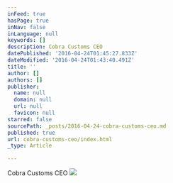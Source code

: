 ```yaml
---
inFeed: true
hasPage: true
inNav: false
inLanguage: null
keywords: []
description: Cobra Customs CEO
datePublished: '2016-04-24T01:45:27.833Z'
dateModified: '2016-04-24T01:43:40.491Z'
title: ''
author: []
authors: []
publisher:
  name: null
  domain: null
  url: null
  favicon: null
starred: false
sourcePath: _posts/2016-04-24-cobra-customs-ceo.md
published: true
url: cobra-customs-ceo/index.html
_type: Article

---
```

Cobra Customs CEO
![](https://the-grid-user-content.s3-us-west-2.amazonaws.com/16ed7887-3e84-404d-a004-98a487a0d515.jpg)